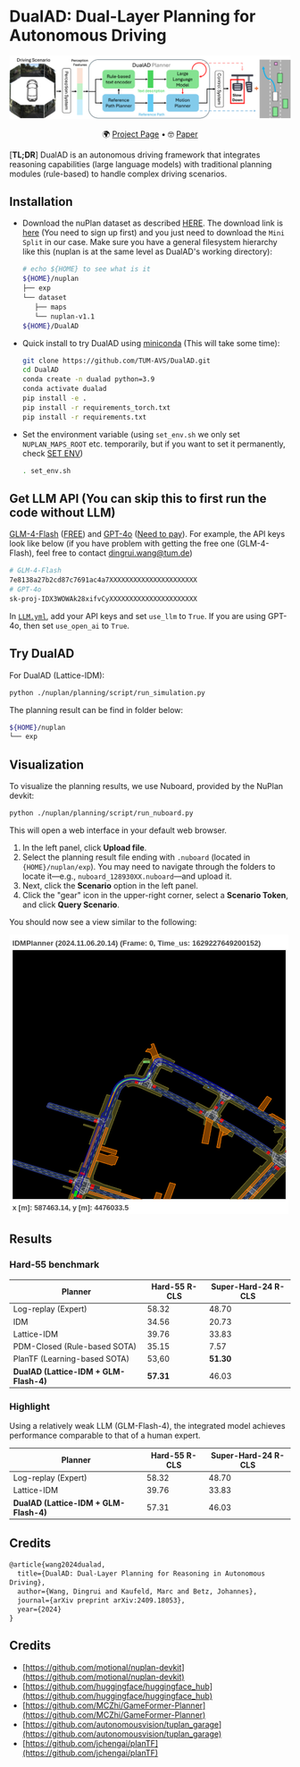 # DualAD: Dual-Layer Planning for Autonomous Driving
 
<div align='center'>

![DualAD Framework](./assets/teaser.png)

🌍 [Project Page](https://dualad.github.io/) • 🤓 [Paper](https://arxiv.org/pdf/2409.18053) 

</div>

[**TL;DR**] DualAD is an autonomous driving framework that integrates reasoning capabilities (large language models) with traditional planning modules (rule-based) to handle complex driving scenarios. 

## Installation
- Download the nuPlan dataset as described [HERE](https://nuplan-devkit.readthedocs.io/en/latest/dataset_setup.html). The download link is [here](https://www.nuscenes.org/nuplan#download) (You need to sign up first) and you just need to download the ```Mini Split``` in our case. Make sure you have a general filesystem hierarchy like this (nuplan is at the same level as DualAD's working directory):
   ```bash
   # echo ${HOME} to see what is it
   ${HOME}/nuplan
   ├── exp
   └── dataset
      ├── maps
      └── nuplan-v1.1
   ${HOME}/DualAD
   ```
- Quick install to try DualAD using [miniconda](https://docs.anaconda.com/free/miniconda/miniconda-install/) (This will take some time):
   ```bash
   git clone https://github.com/TUM-AVS/DualAD.git
   cd DualAD
   conda create -n dualad python=3.9
   conda activate dualad
   pip install -e .
   pip install -r requirements_torch.txt
   pip install -r requirements.txt
   ```

- Set the environment variable (using ```set_env.sh``` we only set ```NUPLAN_MAPS_ROOT``` etc. temporarily, but if you want to set it permanently, check [SET ENV](./doc/ENV.md))
   ```bash
   . set_env.sh
   ```
## Get LLM API (You can skip this to first run the code without LLM)
[GLM-4-Flash](https://bigmodel.cn/usercenter/apikeys) ([FREE](https://open.bigmodel.cn/pricing)) and [GPT-4o](https://platform.openai.com/settings/organization/api-keys) ([Need to pay](https://openai.com/api/pricing/)). For example, the API keys look like below (if you have problem with getting the free one (GLM-4-Flash), feel free to contact dingrui.wang@tum.de)

   ```bash
   # GLM-4-Flash
   7e8138a27b2cd87c7691ac4a7XXXXXXXXXXXXXXXXXXXXXX
   # GPT-4o
   sk-proj-IDX3WOWAk28xifvCyXXXXXXXXXXXXXXXXXXXXXX
   ```
In [```LLM.yml```](./LLM.yml), add your API keys and set ```use_llm``` to ```True```. If you are using GPT-4o, then set ```use_open_ai``` to ```True```.
## Try DualAD
For DualAD (Lattice-IDM):
   ```bash
   python ./nuplan/planning/script/run_simulation.py
   ```
The planning result can be find in folder below:
   ```bash
   ${HOME}/nuplan
   └── exp
   ```
## Visualization
To visualize the planning results, we use Nuboard, provided by the NuPlan devkit:
   ```bash
   python ./nuplan/planning/script/run_nuboard.py
   ```
This will open a web interface in your default web browser. 
1. In the left panel, click **Upload file**.
2. Select the planning result file ending with `.nuboard` (located in `{HOME}/nuplan/exp`). You may need to navigate through the folders to locate it—e.g., `nuboard_128930XX.nuboard`—and upload it.
3. Next, click the **Scenario** option in the left panel.
4. Click the "gear" icon in the upper-right corner, select a **Scenario Token**, and click **Query Scenario**.

You should now see a view similar to the following:

![Visualization Example](./assets/bokeh_plot.png)

## Results

### Hard-55 benchmark

| Planner                                 | Hard-55 R-CLS | Super-Hard-24 R-CLS |
|-----------------------------------------|---------------|---------------------|
| Log-replay (Expert)                     | 58.32         |   48.70             |
| IDM                                     | 34.56         |   20.73             |
| Lattice-IDM                             | 39.76         |   33.83             |
| PDM-Closed (Rule-based SOTA)            | 35.15         |   7.57              |
| PlanTF (Learning-based SOTA)            | 53,60         | **51.30**           |
| **DualAD (Lattice-IDM + GLM-Flash-4)**  | **57.31**     |   46.03             |


### Highlight
Using a relatively weak LLM (GLM-Flash-4), the integrated model achieves performance comparable to that of a human expert.

| Planner                                 | Hard-55 R-CLS | Super-Hard-24 R-CLS |
|-----------------------------------------|---------------|---------------------|
| Log-replay (Expert)                     | 58.32         |   48.70             |
| Lattice-IDM                             | 39.76         |   33.83             |
| **DualAD (Lattice-IDM + GLM-Flash-4)**  | 57.31         |   46.03             |

## Credits

```text
@article{wang2024dualad,
  title={DualAD: Dual-Layer Planning for Reasoning in Autonomous Driving},
  author={Wang, Dingrui and Kaufeld, Marc and Betz, Johannes},
  journal={arXiv preprint arXiv:2409.18053},
  year={2024}
}
```


## Credits

- [https://github.com/motional/nuplan-devkit](https://github.com/motional/nuplan-devkit)
- [https://github.com/huggingface/huggingface_hub](https://github.com/huggingface/huggingface_hub)
- [https://github.com/MCZhi/GameFormer-Planner](https://github.com/MCZhi/GameFormer-Planner)
- [https://github.com/autonomousvision/tuplan_garage](https://github.com/autonomousvision/tuplan_garage)
- [https://github.com/jchengai/planTF](https://github.com/jchengai/planTF)